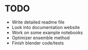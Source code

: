 # TODO

- Write detailed readme file
- Look into documentation website
- Work on some example notebooks
- Optimizer ensemble method
- Finish blender code/tests